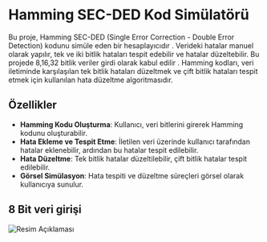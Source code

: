 # Hamming SEC-DED Kod Simülatörü

Bu proje, Hamming SEC-DED (Single Error Correction - Double Error Detection) kodunu  simüle eden bir hesaplayıcıdır . 
Verideki hatalar manuel olarak yapılır, tek ve iki bitlik  hataları tespit edebilir ve  hatalar  düzeltebilir.
Bu projede 8,16,32 bitlik veriler girdi olarak kabul edilir . 
Hamming kodları, veri iletiminde karşılaşılan tek bitlik hataları düzeltmek ve çift bitlik hataları tespit etmek için kullanılan  hata düzeltme algoritmasıdır.

## Özellikler

- **Hamming Kodu Oluşturma**: Kullanıcı, veri bitlerini girerek Hamming kodunu oluşturabilir.
- **Hata Ekleme ve Tespit Etme**: İletilen veri üzerinde kullanıcı tarafından hatalar eklenebilir, ardından bu hatalar tespit edilebilir.
- **Hata Düzeltme**: Tek bitlik hatalar düzeltilebilir, çift bitlik hatalar tespit edilebilir.
- **Görsel Simülasyon**: Hata tespiti ve düzeltme süreçleri görsel olarak kullanıcıya sunulur.

## 8 Bit veri girişi

![Resim Açıklaması](imag/img1.png)
